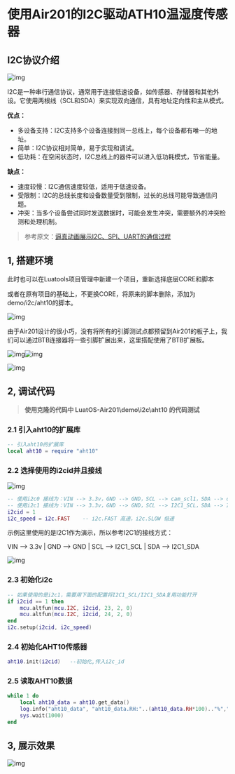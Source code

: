 # 使用Air201的I2C驱动ATH10温湿度传感器
## I2C协议介绍

![img](https://e3zt58hesn.feishu.cn/space/api/box/stream/download/asynccode/?code=MWRjYzk4YjIwMWJmODhlYWIwZTk1MzI0NmYyM2Y0ODlfeXRMTXRjSFRDRGVqS2hLa0hvSWZacTVPRFdvSzdBY1hfVG9rZW46WUN1d2JtSFZFbzJGRE54YVNXUmNjWmwzbnVnXzE3MjgxMzY4NDQ6MTcyODE0MDQ0NF9WNA)

I2C是一种串行通信协议，通常用于连接低速设备，如传感器、存储器和其他外设。它使用两根线（SCL和SDA）来实现双向通信，具有地址定向性和主从模式。

**优点：**

- 多设备支持：I2C支持多个设备连接到同一总线上，每个设备都有唯一的地址。
- 简单：I2C协议相对简单，易于实现和调试。
- 低功耗：在空闲状态时，I2C总线上的器件可以进入低功耗模式，节省能量。

**缺点：**

- 速度较慢：I2C通信速度较低，适用于低速设备。
- 受限制：I2C的总线长度和设备数量受到限制，过长的总线可能导致通信问题。
- 冲突：当多个设备尝试同时发送数据时，可能会发生冲突，需要额外的冲突检测和处理机制。

> 参考原文：[逼真动画展示I2C、SPI、UART的通信过程](https://mp.weixin.qq.com/s/d-BkHdBCnMH0uGmXF1r0xg)

## 1, 搭建环境

此时也可以在Luatools项目管理中新建一个项目，重新选择底层CORE和脚本

或者在原有项目的基础上，不更换CORE，将原来的脚本删除，添加为demo/i2c/aht10的脚本。

![img](https://e3zt58hesn.feishu.cn/space/api/box/stream/download/asynccode/?code=MGYwZWQ0N2E2NDliZDkyMmZiNDc0ZmM0OWMxN2I0NGJfZlhiY2ljSmxSclNyYkZQZ1VxUXQ5RnJHVGFjdUh5Uk1fVG9rZW46Q0lsYWJ2dExhb3lxT3Z4c2NqR2M5aW9JbjhnXzE3MjgxMzY4NDQ6MTcyODE0MDQ0NF9WNA)

由于Air201设计的很小巧，没有将所有的引脚测试点都预留到Air201的板子上，我们可以通过BTB连接器将一些引脚扩展出来，这里搭配使用了BTB扩展板。

![img](https://e3zt58hesn.feishu.cn/space/api/box/stream/download/asynccode/?code=Mzg2YTQ4ZjUxMDc3MzhlZGJlMzA4MWZmOTNmOGI1YTRfd1Q0a3k4RVpoNVNMdlNXUzFuVlJJWFlRQVlmNUZ0cnlfVG9rZW46UHdLdmIxa3gyb3BDajF4dEFPRmNFNVY2bndmXzE3MjgxMzY4NDQ6MTcyODE0MDQ0NF9WNA)![img](https://e3zt58hesn.feishu.cn/space/api/box/stream/download/asynccode/?code=MGUyYjNiNTM2OWM5N2RjNDI3MDUzY2E5MWIyNjY4YzRfUTROZ2FkOG1aN1lWQXZ3eUVkOEVwU3N6Q2tGRDkxZjNfVG9rZW46RTBrS2IyQUp1bzdyQ1B4UkZPTmNKS29hbjVlXzE3MjgxMzY4NDQ6MTcyODE0MDQ0NF9WNA)

![img](https://e3zt58hesn.feishu.cn/space/api/box/stream/download/asynccode/?code=MDM2ZWI0YTUxYzY4MDlhY2Y2NTgzYzg2MGEwNGY2ZjJfWGM3V2xRNTg0Mk8yYVZIajhWb080Q0oxS0JsdGtEUHlfVG9rZW46Q3o4VGJuWkRUbzRCOWh4ejVXdGNvQ2JpbkFlXzE3MjgxMzY4NDQ6MTcyODE0MDQ0NF9WNA)

## 2, 调试代码

> **使用克隆的代码中 LuatOS-Air201\demo\i2c\aht10 的代码测试**

###  2.1 引入aht10的扩展库

```Lua
-- 引入aht10的扩展库
local aht10 = require "aht10"
```

###   2.2 选择使用的i2cid并且接线

![img](https://e3zt58hesn.feishu.cn/space/api/box/stream/download/asynccode/?code=ZjZhNWUzNWM1NzY4NWVhMTg2NzMyMTY5Zjg0YjBjZDdfYzBTQjlwSE82ckZ5M0YxM3ZmZlFOVmFDN0xEYnlJTzNfVG9rZW46WTRSVWJKbEVxb1ZrUHJ4YWhueWNBUlBTbk1jXzE3MjgxMzY4NDQ6MTcyODE0MDQ0NF9WNA)

```Lua
-- 使用i2c0 接线为：VIN --> 3.3v，GND --> GND，SCL --> cam_scl1，SDA --> cam_sda1
-- 使用i2c1 接线为：VIN --> 3.3v，GND --> GND，SCL --> I2C1_SCL，SDA --> I2C1_SDA
i2cid = 1
i2c_speed = i2c.FAST    -- i2c.FAST 高速，i2c.SLOW 低速
```

 示例这里使用的是I2C1作为演示，所以参考I2C1的接线方式：

 VIN --> 3.3v | GND --> GND | SCL --> I2C1_SCL | SDA --> I2C1_SDA 

![img](https://e3zt58hesn.feishu.cn/space/api/box/stream/download/asynccode/?code=ZmFkYjkxNDQzZmNkNTNlMTI4NDUwZmMyMzMyNjdjOGJfWEk1VWJlZGxMb21WYmtVd0FaUHhZajZsdnZuOFdKVG5fVG9rZW46TDljYWJzRnRRbzJVSXl4NTg1aGM1WVlYbnRoXzE3MjgxMzY4NDQ6MTcyODE0MDQ0NF9WNA)

###  2.3 初始化i2c

```Lua
-- 如果使用的是i2c1，需要用下面的配置将I2C1_SCL/I2C1_SDA复用功能打开
if i2cid == 1 then
    mcu.altfun(mcu.I2C, i2cid, 23, 2, 0)
    mcu.altfun(mcu.I2C, i2cid, 24, 2, 0)
end
i2c.setup(i2cid, i2c_speed)
```

###  2.4 初始化AHT10传感器

```Lua
aht10.init(i2cid)   --初始化,传入i2c_id
```

###  2.5 读取AHT10数据

```Lua
while 1 do
    local aht10_data = aht10.get_data()
    log.info("aht10_data", "aht10_data.RH:"..(aht10_data.RH*100).."%","aht10_data.T"..(aht10_data.T).."℃")
    sys.wait(1000)
end
```

##  3, 展示效果

![img](https://e3zt58hesn.feishu.cn/space/api/box/stream/download/asynccode/?code=MDFlMzkwYTY4YmNkNTA1ZjE4NDFhYmUxMzc0ZGUzODRfcDZPV25KZ1VWZFpTQVJjRUxBUnlZZ1FQUmJMUXRZU2VfVG9rZW46TWFadWJsMHZRb2VHM3p4c25NeWNpdmtJbnFlXzE3MjgxMzY4NDQ6MTcyODE0MDQ0NF9WNA)
